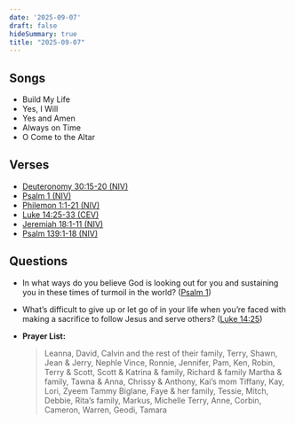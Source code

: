 ```yaml
---
date: '2025-09-07'
draft: false
hideSummary: true
title: "2025-09-07"
---
```


## Songs  
- Build My Life
- Yes, I Will
- Yes and Amen
- Always on Time
- O Come to the Altar

## Verses  
- [Deuteronomy 30:15-20 (NIV)](https://www.biblegateway.com/passage/?search=Deuteronomy+30%3A15-20&version=NIV)
- [Psalm 1 (NIV)](https://www.biblegateway.com/passage/?search=Psalm+1&version=NIV)
- [Philemon 1:1-21 (NIV)](https://www.biblegateway.com/passage/?search=Philemon+1%3A1-21&version=NIV)
- [Luke 14:25-33 (CEV)](https://www.biblegateway.com/passage/?search=Luke+14%3A25-33&version=CEV)
- [Jeremiah 18:1-11 (NIV)](https://www.biblegateway.com/passage/?search=Jeremiah+18%3A1-11&version=NIV)
- [Psalm 139:1-18 (NIV)](https://www.biblegateway.com/passage/?search=Psalm+139%3A1-18&version=NIV)

## Questions  
- In what ways do you believe God is looking out for you and sustaining you in these times of turmoil in the world? ([Psalm 1](https://www.biblegateway.com/passage/?search=Psalm+1&version=NIV))
- What’s difficult to give up or let go of in your life when you’re faced with making a sacrifice to follow Jesus and serve others? ([Luke 14:25](https://www.biblegateway.com/passage/?search=Luke+14%3A25&version=NIV))

- **Prayer List:**  
  > Leanna, David, Calvin and the rest of their family, Terry, Shawn, Jean & Jerry, Nephle
  > Vince, Ronnie, Jennifer, Pam, Ken, Robin, Terry & Scott, Scott & Katrina & family, Richard & family
  > Martha & family, Tawna & Anna, Chrissy & Anthony, Kai’s mom Tiffany, Kay, Lori, Zyeem
  > Tammy Biglane, Faye & her family, Tessie, Mitch, Debbie, Rita’s family, Markus, Michelle
  > Terry, Anne, Corbin, Cameron, Warren, Geodi, Tamara

